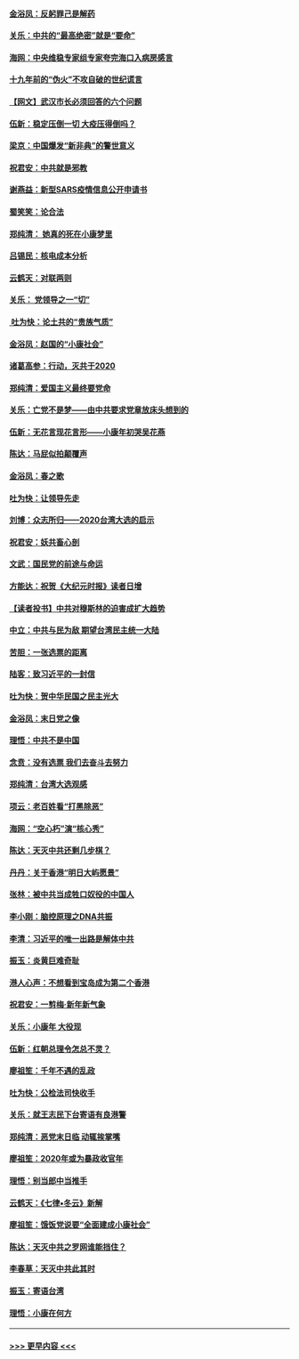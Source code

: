 #### [金浴凤：反躬罪己是解药](../pages/nsc993/n11820280.md?t=01260622) 
#### [关乐：中共的“最高绝密”就是“要命”](../pages/nsc993/n11816946.md?t=01260622) 
#### [海网：中央维稳专家组专家夸完海口入病房感言](../pages/nsc993/n11815138.md?t=01260622) 
#### [十九年前的“伪火”不攻自破的世纪谎言](../pages/nsc993/n11813238.md?t=01260622) 
#### [【网文】武汉市长必须回答的六个问题](../pages/nsc993/n11813848.md?t=01260622) 
#### [伍新：稳定压倒一切 大疫压得倒吗？](../pages/nsc993/n11812634.md?t=01260622) 
#### [梁京：中国爆发“新非典”的警世意义](../pages/nsc993/n11812554.md?t=01260622) 
#### [祝君安：中共就是邪教](../pages/nsc993/n11812431.md?t=01260622) 
#### [谢燕益：新型SARS疫情信息公开申请书](../pages/nsc993/n11808840.md?t=01260622) 
#### [蜀笑笑：论合法](../pages/nsc993/n11808064.md?t=01260622) 
#### [郑纯清： 她真的死在小康梦里](../pages/nsc993/n11806623.md?t=01260622) 
#### [吕锡民：核电成本分析](../pages/nsc993/n11806284.md?t=01260622) 
#### [云鹤天：对联两则](../pages/nsc993/n11805957.md?t=01260622) 
#### [关乐： 党领导之一“切”](../pages/nsc993/n11804505.md?t=01260622) 
#### [ 吐为快：论土共的“贵族气质”](../pages/nsc993/n11804490.md?t=01260622) 
#### [金浴凤：赵国的“小康社会”](../pages/nsc993/n11804452.md?t=01260622) 
#### [诸葛高参：行动，灭共于2020](../pages/nsc993/n11804120.md?t=01260622) 
#### [郑纯清：爱国主义最终要党命](../pages/nsc993/n11802197.md?t=01260622) 
#### [关乐：亡党不是梦——由中共要求党章放床头想到的](../pages/nsc993/n11802156.md?t=01260622) 
#### [伍新：无花言现花言形——小康年初哭吴花燕](../pages/nsc993/n11800044.md?t=01260622) 
#### [陈达：马屁似拍颠覆声](../pages/nsc993/n11800010.md?t=01260622) 
#### [金浴凤：春之歌](../pages/nsc993/n11797687.md?t=01260622) 
#### [吐为快：让领导先走](../pages/nsc993/n11797512.md?t=01260622) 
#### [刘博：众志所归——2020台湾大选的启示](../pages/nsc993/n11796878.md?t=01260622) 
#### [祝君安：妖共畜心剖](../pages/nsc993/n11794273.md?t=01260622) 
#### [文武：国民党的前途与命运](../pages/nsc993/n11794198.md?t=01260622) 
#### [方能达：祝贺《大纪元时报》读者日增](../pages/nsc993/n11793807.md?t=01260622) 
#### [【读者投书】中共对穆斯林的迫害成扩大趋势](../pages/nsc993/n11791371.md?t=01260622) 
#### [中立：中共与民为敌 期望台湾民主统一大陆](../pages/nsc993/n11790392.md?t=01260622) 
#### [苦胆：一张选票的距离](../pages/nsc993/n11788914.md?t=01260622) 
#### [陆客：致习近平的一封信](../pages/nsc993/n11788867.md?t=01260622) 
#### [吐为快：贺中华民国之民主光大](../pages/nsc993/n11788618.md?t=01260622) 
#### [金浴凤：末日党之像](../pages/nsc993/n11787475.md?t=01260622) 
#### [理悟：中共不是中国](../pages/nsc993/n11787463.md?t=01260622) 
#### [念贲：没有选票  我们去奋斗去努力](../pages/nsc993/n11787398.md?t=01260622) 
#### [郑纯清：台湾大选观感](../pages/nsc993/n11786210.md?t=01260622) 
#### [项云：老百姓看“打黑除恶”](../pages/nsc993/n11785398.md?t=01260622) 
#### [海网：“空心朽”演“核心秀”](../pages/nsc993/n11783874.md?t=01260622) 
#### [陈达：天灭中共还剩几步棋？](../pages/nsc993/n11783719.md?t=01260622) 
#### [丹丹：关于香港“明日大屿愿景”](../pages/nsc993/n11783273.md?t=01260622) 
#### [张林：被中共当成牲口奴役的中国人](../pages/nsc993/n11782397.md?t=01260622) 
#### [李小刚：脑控原理之DNA共振](../pages/nsc993/n11780962.md?t=01260622) 
#### [李清：习近平的唯一出路是解体中共](../pages/nsc993/n11780866.md?t=01260622) 
#### [振玉：炎黄巨难奇耻](../pages/nsc993/n11779632.md?t=01260622) 
#### [港人心声：不想看到宝岛成为第二个香港](../pages/nsc993/n11778817.md?t=01260622) 
#### [祝君安：一剪梅‧新年新气象](../pages/nsc993/n11776340.md?t=01260622) 
#### [关乐：小康年 大役现](../pages/nsc993/n11774213.md?t=01260622) 
#### [伍新：红朝总理令怎总不灵？](../pages/nsc993/n11770813.md?t=01260622) 
#### [廖祖笙：千年不遇的乱政](../pages/nsc993/n11770373.md?t=01260622) 
#### [吐为快：公检法司快收手](../pages/nsc993/n11770359.md?t=01260622) 
#### [关乐：就王志民下台寄语有良港警](../pages/nsc993/n11769903.md?t=01260622) 
#### [郑纯清：恶党末日临 动辄挨掌嘴](../pages/nsc993/n11769356.md?t=01260622) 
#### [廖祖笙：2020年或为暴政收官年](../pages/nsc993/n11768216.md?t=01260622) 
#### [理悟：别当郎中当推手](../pages/nsc993/n11768243.md?t=01260622) 
#### [云鹤天：《七律▪冬云》新解](../pages/nsc993/n11768204.md?t=01260622) 
#### [廖祖笙：饿饭党说要“全面建成小康社会”](../pages/nsc993/n11767482.md?t=01260622) 
#### [陈达：天灭中共之罗网谁能挡住？](../pages/nsc993/n11767465.md?t=01260622) 
#### [李春草：天灭中共此其时](../pages/nsc993/n11767452.md?t=01260622) 
#### [振玉：寄语台湾](../pages/nsc993/n11767432.md?t=01260622) 
#### [理悟：小康在何方](../pages/nsc993/n11767394.md?t=01260622) 

----
#### [ >>> 更早内容 <<< ](../indexes/nsc993-earlier.md)
